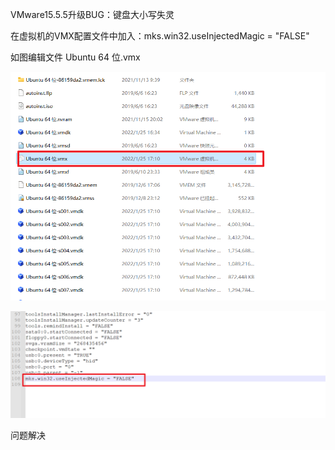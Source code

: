 VMware15.5.5升级BUG：键盘大小写失灵

在虚拟机的VMX配置文件中加入：mks.win32.useInjectedMagic = "FALSE"

如图编辑文件 Ubuntu 64 位.vmx 

![image-20220906211529286](img/2022‎-06-08-VMware大小写失灵/image-20220906211529286.png)

![image-20220906211509606](img/2022‎-06-08-VMware大小写失灵/image-20220906211509606.png)



问题解决



